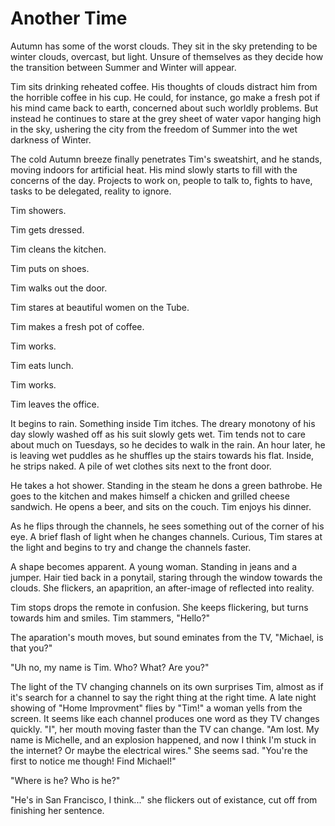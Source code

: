 # Another Time

Autumn has some of the worst clouds. They sit in the sky pretending to be winter clouds, overcast, but light. Unsure of themselves as they decide how the transition between Summer and Winter will appear.

Tim sits drinking reheated coffee. His thoughts of clouds distract him from the horrible coffee in his cup. He could, for instance, go make a fresh pot if his mind came back to earth, concerned about such worldly problems. But instead he continues to stare at the grey sheet of water vapor hanging high in the sky, ushering the city from the freedom of Summer into the wet darkness of Winter.

The cold Autumn breeze finally penetrates Tim's sweatshirt, and he stands, moving indoors for artificial heat. His mind slowly starts to fill with the concerns of the day. Projects to work on, people to talk to, fights to have, tasks to be delegated, reality to ignore.

Tim showers.

Tim gets dressed.

Tim cleans the kitchen.

Tim puts on shoes.

Tim walks out the door.

Tim stares at beautiful women on the Tube.

Tim makes a fresh pot of coffee.

Tim works.

Tim eats lunch.

Tim works.

Tim leaves the office. 

It begins to rain. Something inside Tim itches. The dreary monotony of his day slowly washed off as his suit slowly gets wet. Tim tends not to care about much on Tuesdays, so he decides to walk in the rain. An hour later, he is leaving wet puddles as he shuffles up the stairs towards his flat. Inside, he strips naked. A pile of wet clothes sits next to the front door.

He takes a hot shower. Standing in the steam he dons a green bathrobe. He goes to the kitchen and makes himself a chicken and grilled cheese sandwich. He opens a beer, and sits on the couch. Tim enjoys his dinner.

As he flips through the channels, he sees something out of the corner of his eye. A brief flash of light when he changes channels. Curious, Tim stares at the light and begins to try and change the channels faster.

A shape becomes apparent. A young woman. Standing in jeans and a jumper. Hair tied back in a ponytail, staring through the window towards the clouds. She flickers, an apaprition, an after-image of reflected into reality.

Tim stops drops the remote in confusion. She keeps flickering, but turns towards him and smiles. Tim stammers, "Hello?"

The aparation's mouth moves, but sound eminates from the TV, "Michael, is that you?"

"Uh no, my name is Tim. Who? What? Are you?"

The light of the TV changing channels on its own surprises Tim, almost as if it's search for a channel to say the right thing at the right time. A late night showing of "Home Improvment" flies by "Tim!" a woman yells from the screen. It seems like each channel produces one word as they TV changes quickly. "I", her mouth moving faster than the TV can change. "Am lost. My name is Michelle, and an explosion happened, and now I think I'm stuck in the internet? Or maybe the electrical wires." She seems sad. "You're the first to notice me though! Find Michael!"

"Where is he? Who is he?"

"He's in San Francisco, I think..." she flickers out of existance, cut off from finishing her sentence.
